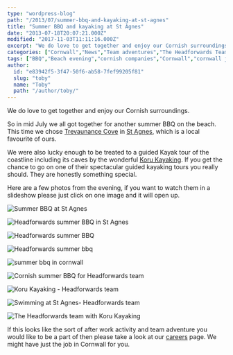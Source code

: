 ```yaml
---
type: "wordpress-blog"
path: "/2013/07/summer-bbq-and-kayaking-at-st-agnes"
title: "Summer BBQ and kayaking at St Agnes"
date: "2013-07-18T20:07:21.000Z"
modified: "2017-11-03T11:11:16.000Z"
excerpt: "We do love to get together and enjoy our Cornish surroundings. So in mid July we all got together for another summer BBQ on the beach. This time we chose Trevaunance Cove in St Agnes, which is a local favourite of ours. We were also lucky enough to be treated to a guided Kayak tour …"
categories: ["Cornwall","News","Team adventures","The Headforwards Team"]
tags: ["BBQ","Beach evening","cornish companies","Cornwall","cornwall jobs","jobs in cornwall","koru","koru kayaking","software careers","software careers cornwall","software companies","software company uk","st agnes","st agnes cornwall","summer bbq","trevaunance cove","work activities"]
author:
  id: "e83942f5-3f47-50f6-ab58-7fef99205f81"
  slug: "toby"
  name: "Toby"
  path: "/author/toby/"
---
```

We do love to get together and enjoy our Cornish surroundings.

So in mid July we all got together for another summer BBQ on the beach. This time we chose [Trevaunance Cove](http://www.cornwall-online.co.uk/carrick/stagnes-trevaunancecove.asp) in [St Agnes](http://www.nationaltrust.org.uk/st-agnes-and-chapel-porth/), which is a local favourite of ours.

We were also lucky enough to be treated to a guided Kayak tour of the coastline including its caves by the wonderful [Koru Kayaking](http://korukayaking.co.uk/). If you get the chance to go on one of their spectacular guided kayaking tours you really should. They are honestly something special.

Here are a few photos from the evening, if you want to watch them in a slideshow please just click on one image and it will open up.


<section class="gallery">


![Summer BBQ at St Agnes](/wp-content/uploads/2014/01/ST-Agnes-122.jpg)

![Headforwards summer BBQ in St Agnes](/wp-content/uploads/2014/01/St-Agnes-12.jpg)

![Headforwards summer BBQ](/wp-content/uploads/2014/01/St-Agnes-31.jpg)

![Headforwards summer bbq](/wp-content/uploads/2014/01/st-Agnes18.jpg)

![summer bbq in cornwall](/wp-content/uploads/2014/01/St-Agnes-17.jpg)

![Cornish summer BBQ for Headforwards team](/wp-content/uploads/2014/01/St-Agnes-19.jpg)

![Koru Kayaking - Headforwards team ](/wp-content/uploads/2014/01/St-Agnes-91.jpg)

![Swimming at St Agnes- Headforwards team ](/wp-content/uploads/2014/01/St-Agnes22.jpg)

![The Headforwards team with Koru Kayaking ](/wp-content/uploads/2014/01/St-Agnes-101.jpg)

</section>



If this looks like the sort of after work activity and team adventure you would like to be a part of then please take a look at our [careers](http://www.headforwards.com/careers/) page. We might have just the job in Cornwall for you.
